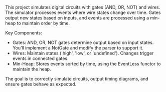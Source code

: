 This project simulates digital circuits with gates (AND, OR, NOT) and wires. The simulator processes events where wire states change over time. Gates output new states based on inputs, and events are processed using a min-heap to maintain order by time.

Key Components:
- Gates: AND, OR, NOT gates determine output based on input states. You’ll implement a NotGate and modify the parser to support it.
- Wires: Maintain states ('high', 'low', or 'undefined'). Changes trigger events in connected gates.
- Min-Heap: Stores events sorted by time, using the EventLess functor to maintain the heap.

The goal is to correctly simulate circuits, output timing diagrams, and ensure gates behave as expected.

